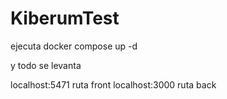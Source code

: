 # KiberumTest


ejecuta docker compose up -d 

y todo se levanta 

localhost:5471 ruta front
localhost:3000 ruta back
